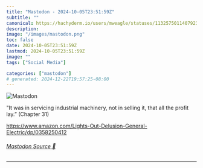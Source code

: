 ```yaml
---
title: "Mastodon - 2024-10-05T23:51:59Z"
subtitle: ""
canonical: https://hachyderm.io/users/mweagle/statuses/113257501140792331
description:
image: "/images/mastodon.png"
toc: false
date: 2024-10-05T23:51:59Z
lastmod: 2024-10-05T23:51:59Z
image: ""
tags: ["Social Media"]

categories: ["mastodon"]
# generated: 2024-12-22T19:57:25-08:00
---
```

![Mastodon](/images/mastodon.png)

<p>&quot;It was in servicing industrial machinery, not in selling it, that all the profit lay.” (Chapter 31)</p><p><a href="https://www.amazon.com/Lights-Out-Delusion-General-Electric/dp/0358250412" target="_blank" rel="nofollow noopener noreferrer" translate="no"><span class="invisible">https://www.</span><span class="ellipsis">amazon.com/Lights-Out-Delusion</span><span class="invisible">-General-Electric/dp/0358250412</span></a></p>


###### [Mastodon Source 🐘](https://hachyderm.io/@mweagle/113257501140792331)

___

